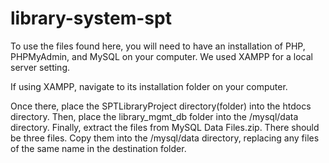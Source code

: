 # library-system-spt

To use the files found here, you will need to have an installation of PHP, PHPMyAdmin, and MySQL on your computer. 
We used XAMPP for a local server setting.

If using XAMPP, navigate to its installation folder on your computer.

Once there, place the SPTLibraryProject directory(folder) into the htdocs directory.
Then, place the library_mgmt_db folder into the /mysql/data directory.
Finally, extract the files from MySQL Data Files.zip. There should be three files. Copy them into the /mysql/data directory,
  replacing any files of the same name in the destination folder.
